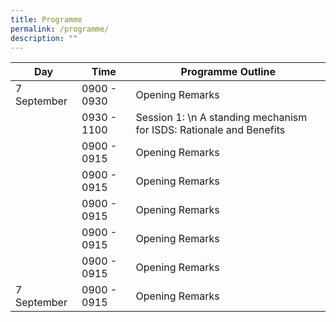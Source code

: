 ```yaml
---
title: Programme
permalink: /programme/
description: ""
---
```



| Day | Time | Programme Outline |
| -------- | -------- | -------- |
| 7 September     | 0900 - 0930    | Opening Remarks  |
|       | 0930 - 1100    | Session 1: \n A standing mechanism for ISDS: Rationale and Benefits  |
|       | 0900 - 0915    | Opening Remarks  |
|       | 0900 - 0915    | Opening Remarks  |
|      | 0900 - 0915    | Opening Remarks  |
|       | 0900 - 0915    | Opening Remarks  |
|      | 0900 - 0915    | Opening Remarks  |
| 7 September     | 0900 - 0915    | Opening Remarks  |

